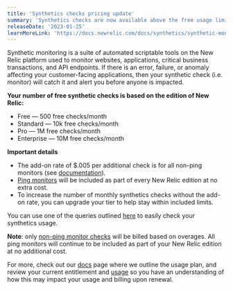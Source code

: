 ```yaml
---
title: 'Synthetics checks pricing update' 
summary: 'Synthetics checks are now available above the free usage limit for a rate of $.005 per check' 
releaseDate: '2023-01-25' 
learnMoreLink: 'https://docs.newrelic.com/docs/synthetics/synthetic-monitoring/getting-started/monitor-limits/' 
---
```


Synthetic monitoring is a suite of automated scriptable tools on the New Relic platform used to monitor websites, applications, critical business transactions, and API endpoints. If there is an error, failure, or anomaly affecting your customer-facing applications, then your synthetic check (i.e. monitor) will catch it and alert you before anyone is impacted.

**Your number of free synthetic checks is based on the edition of New Relic:**

* Free — 500 free checks/month
* Standard — 10k free checks/month
* Pro — 1M free checks/month
* Enterprise — 10M free checks/month

**Important details**

* The add-on rate of $.005 per additional check is for all non-ping monitors (see [documentation](https://docs.newrelic.com/docs/licenses/license-information/usage-plans/new-relic-one-usage-plan-descriptions/#list-price)).
* [Ping monitors](https://docs.newrelic.com/docs/synthetics/synthetic-monitoring/getting-started/types-synthetic-monitors/#types-monitors) will be included as part of every New Relic edition at no extra cost.
* To increase the number of monthly synthetics checks without the add-on rate, you can upgrade your tier to help stay within included limits.

You can use one of the queries outlined [here](https://docs.newrelic.com/docs/synthetics/synthetic-monitoring/using-monitors/monitor-limits/#consumption) to easily check your synthetics usage.

**Note**: only [non-ping monitor checks](https://docs.newrelic.com/docs/synthetics/synthetic-monitoring/getting-started/types-synthetic-monitors/#types-monitors) will be billed based on overages. All ping monitors will continue to be included as part of your New Relic edition at no additional cost.

For more, check out our [docs](https://docs.newrelic.com/docs/licenses/license-information/usage-plans/new-relic-one-usage-plan-descriptions/) page where we outline the usage plan, and review your current entitlement and [usage](https://docs.newrelic.com/docs/synthetics/synthetic-monitoring/using-monitors/monitor-limits/#consumption) so you have an understanding of how this may impact your usage and billing upon renewal.